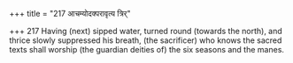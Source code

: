 +++
title = "217 आचम्योदक्परावृत्य त्रिर्"

+++
217	Having (next) sipped water, turned round (towards the north), and thrice slowly suppressed his breath, (the sacrificer) who knows the sacred texts shall worship (the guardian deities of) the six seasons and the manes.